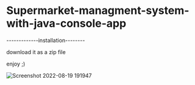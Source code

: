 # Supermarket-managment-system-with-java-console-app
-------------installation--------

download it as a zip file

enjoy ;)



![Screenshot 2022-08-19 191947](https://user-images.githubusercontent.com/97867117/185663443-737c4ea9-8b1b-422c-85e4-644faa821495.png)
